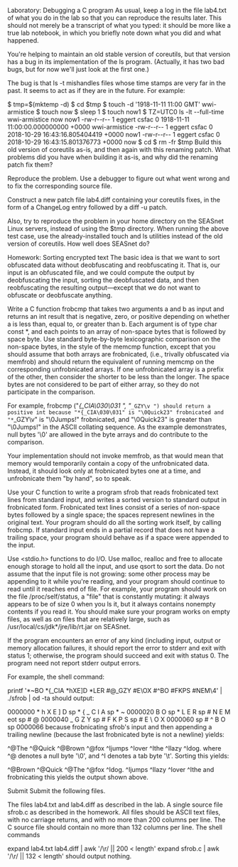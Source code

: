 Laboratory: Debugging a C program
As usual, keep a log in the file lab4.txt of what you do in the lab so that you can reproduce the results later. This should not merely be a transcript of what you typed: it should be more like a true lab notebook, in which you briefly note down what you did and what happened.

You're helping to maintain an old stable version of coreutils, but that version has a bug in its implementation of the ls program. (Actually, it has two bad bugs, but for now we'll just look at the first one.)

The bug is that ls -t mishandles files whose time stamps are very far in the past. It seems to act as if they are in the future. For example:

$ tmp=$(mktemp -d)
$ cd $tmp
$ touch -d '1918-11-11 11:00 GMT' wwi-armistice
$ touch now
$ sleep 1
$ touch now1
$ TZ=UTC0 ls -lt --full-time wwi-armistice now now1
-rw-r--r-- 1 eggert csfac 0 1918-11-11 11:00:00.000000000 +0000 wwi-armistice
-rw-r--r-- 1 eggert csfac 0 2018-10-29 16:43:16.805404419 +0000 now1
-rw-r--r-- 1 eggert csfac 0 2018-10-29 16:43:15.801376773 +0000 now
$ cd
$ rm -fr $tmp
Build this old version of coreutils as-is, and then again with this renaming patch. What problems did you have when building it as-is, and why did the renaming patch fix them?

Reproduce the problem. Use a debugger to figure out what went wrong and to fix the corresponding source file.

Construct a new patch file lab4.diff containing your coreutils fixes, in the form of a ChangeLog entry followed by a diff -u patch.

Also, try to reproduce the problem in your home directory on the SEASnet Linux servers, instead of using the $tmp directory. When running the above test case, use the already-installed touch and ls utilities instead of the old version of coreutils. How well does SEASnet do?

Homework: Sorting encrypted text
The basic idea is that we want to sort obfuscated data without deobfuscating and reobfuscating it. That is, our input is an obfuscated file, and we could compute the output by deobfuscating the input, sorting the deobfuscated data, and then reobfuscating the resulting output—except that we do not want to obfuscate or deobfuscate anything.

Write a C function frobcmp that takes two arguments a and b as input and returns an int result that is negative, zero, or positive depending on whether a is less than, equal to, or greater than b. Each argument is of type char const *, and each points to an array of non-space bytes that is followed by space byte. Use standard byte-by-byte lexicographic comparison on the non-space bytes, in the style of the memcmp function, except that you should assume that both arrays are frobnicated, (i.e., trivally obfuscated via memfrob) and should return the equivalent of running memcmp on the corresponding unfrobnicated arrays. If one unfrobnicated array is a prefix of the other, then consider the shorter to be less than the longer. The space bytes are not considered to be part of either array, so they do not participate in the comparison.

For example, frobcmp ("*{_CIA\030\031 ", "*`_GZY\v ") should return a positive int because "*{_CIA\030\031" is "\0Quick23" frobnicated and "*`_GZY\v" is "\0Jumps!" frobnicated, and "\0Quick23" is greater than "\0Jumps!" in the ASCII collating sequence. As the example demonstrates, null bytes '\0' are allowed in the byte arrays and do contribute to the comparison.

Your implementation should not invoke memfrob, as that would mean that memory would temporarily contain a copy of the unfrobnicated data. Instead, it should look only at frobnicated bytes one at a time, and unfrobnicate them "by hand", so to speak.

Use your C function to write a program sfrob that reads frobnicated text lines from standard input, and writes a sorted version to standard output in frobnicated form. Frobnicated text lines consist of a series of non-space bytes followed by a single space; the spaces represent newlines in the original text. Your program should do all the sorting work itself, by calling frobcmp. If standard input ends in a partial record that does not have a trailing space, your program should behave as if a space were appended to the input.

Use <stdio.h> functions to do I/O. Use malloc, realloc and free to allocate enough storage to hold all the input, and use qsort to sort the data. Do not assume that the input file is not growing: some other process may be appending to it while you're reading, and your program should continue to read until it reaches end of file. For example, your program should work on the file /proc/self/status, a "file" that is constantly mutating: it always appears to be of size 0 when you ls it, but it always contains nonempty contents if you read it. You should make sure your program works on empty files, as well as on files that are relatively large, such as /usr/local/cs/jdk*/jre/lib/rt.jar on SEASnet.

If the program encounters an error of any kind (including input, output or memory allocation failures, it should report the error to stderr and exit with status 1; otherwise, the program should succeed and exit with status 0. The program need not report stderr output errors.

For example, the shell command:

printf '*~BO *{_CIA *hXE]D *LER #@_GZY #E\\OX #^BO #FKPS #NEM\4' |
./sfrob |
od -ta
should output:

0000000   *   h   X   E   ]   D  sp   *   {   _   C   I   A  sp   *   ~
0000020   B   O  sp   *   L   E   R  sp   #   N   E   M eot  sp   #   @
0000040   _   G   Z   Y  sp   #   F   K   P   S  sp   #   E   \   O   X
0000060  sp   #   ^   B   O  sp
0000066
because frobnicating sfrob's input and then appending a trailing newline (because the last frobnicated byte is not a newline) yields:

^@The
^@Quick
^@Brown
^@fox
^Ijumps
^Iover
^Ithe
^Ilazy
^Idog.
where ^@ denotes a null byte '\0', and ^I denotes a tab byte '\t'. Sorting this yields:

^@Brown
^@Quick
^@The
^@fox
^Idog.
^Ijumps
^Ilazy
^Iover
^Ithe
and frobnicating this yields the output shown above.

Submit
Submit the following files.

The files lab4.txt and lab4.diff as described in the lab.
A single source file sfrob.c as described in the homework.
All files should be ASCII text files, with no carriage returns, and with no more than 200 columns per line. The C source file should contain no more than 132 columns per line. The shell commands

expand lab4.txt lab4.diff | awk '/\r/ || 200 < length'
expand sfrob.c | awk '/\r/ || 132 < length'
should output nothing.
